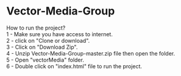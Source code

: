 # Vector-Media-Group
How to run the project?<br/>
1 - Make sure you have access to internet.<br/>
2 - click on "Clone or download".<br/>
3 - Click on "Download Zip".<br/>
4 - Unzip Vector-Media-Group-master.zip file then open the folder.<br/>
5 - Open "vectorMedia" folder.<br/>
6 - Double click on "index.html" file to run the project.<br/> 

